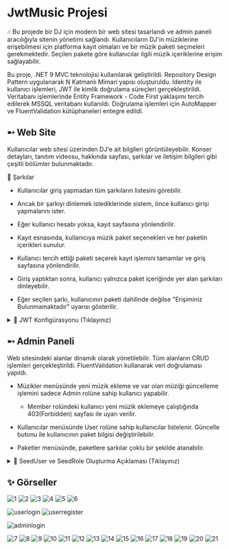 # JwtMusic Projesi

🎶  Bu projede bir DJ için modern bir web sitesi tasarlandı ve admin paneli aracılığıyla sitenin yönetimi sağlandı. Kullanıcıların DJ'in müziklerine erişebilmesi için platforma kayıt olmaları ve bir müzik paketi seçmeleri gerekmektedir. Seçilen pakete göre kullanıcılar ilgili müzik içeriklerine erişim sağlayabilir.

Bu proje, .NET 9 MVC teknolojisi kullanılarak geliştirildi. Repository Design Pattern uygulanarak N Katmanlı Mimari yapısı oluşturuldu. Identity ile kullanıcı işlemleri, JWT ile kimlik doğrulama süreçleri gerçekleştirildi.
Veritabanı işlemlerinde Entity Framework - Code First yaklaşımı tercih edilerek MSSQL veritabanı kullanıldı.
Doğrulama işlemleri için AutoMapper ve FluentValidation kütüphaneleri entegre edildi.

## ➸ Web Site

Kullanıcılar web sitesi üzerinden DJ'e ait bilgileri görüntüleyebilir.
Konser detayları, tanıtım videosu, hakkında sayfası, şarkılar ve iletişim bilgileri gibi çeşitli bölümler bulunmaktadır.

🎵 Şarkılar

   * Kullanıcılar giriş yapmadan tüm şarkıların listesini görebilir.

   * Ancak bir şarkıyı dinlemek istediklerinde sistem, önce kullanıcı girişi yapmalarını ister.

   * Eğer kullanıcı hesabı yoksa, kayıt sayfasına yönlendirilir.

   * Kayıt esnasında, kullanıcıya müzik paket seçenekleri ve her paketin içerikleri sunulur.

   * Kullanıcı tercih ettiği paketi seçerek kayıt işlemini tamamlar ve giriş sayfasına yönlendirilir.

   * Giriş yaptıktan sonra, kullanıcı yalnızca paket içeriğinde yer alan şarkıları dinleyebilir.

   * Eğer seçilen şarkı, kullanıcının paketi dahilinde değilse "Erişiminiz Bulunmamaktadır" uyarısı gösterilir.

 <details>

<summary>📌 JWT Konfigürasyonu (Tıklayınız) </summary>
   
> 
> 
> 1. Kullanıcının paket doğrulamasını yapabilmek için kullanıcı giriş işlemini gerçekleştirdiğinde JwtTokenHelper sınıfı ile Jwt Token üretilir ve bu token içerisinde kullanıcının paket bilgisi tutulur.
>
> 2. Token, tarayıcıya (örneğin localStorage) kaydedilir ve her istekte sunucuya gönderilir.
>
> 3. Kullanıcı bir şarkıya tıkladığında tarayıcıdan token alınır.
>
> 4. Token içerisinden kullanıcının Paket ID'si çözülür.
>
> 5. İlgili şarkının hangi pakete ait olduğu veritabanından alınır.
>
> 6. Şarkının ait olduğu paket ID ile token'daki paket ID karşılaştırılır.
>> Eğer eşleşiyorsa: şarkı çalınır.
>>
>> Eğer eşleşmiyorsa: kullanıcıya "Pakete dahil olmayan şarkı." uyarısı verilir.
> 
> 7. Her şarkı dinleme isteği Bearer Token ile doğrulanır.
>
> 8. Token doğrulama sırasında süresi geçmiş veya geçersiz token varsa kullanıcı erişemez.
> 
> 🧱 Kullanılan Yapılar
>> JwtTokenHelper sınıfı token üretme ve doğrulama işlemlerini yönetir.
>>
>> SongAccessController üzerinden şarkı çalma istekleri karşılanır ve erişim yetkileri kontrol edilir.
>>
>> UserLoginController kullanıcı girişi sonrası token üretimini ve yönlendirmeyi sağlar.
>>
</details>


## ➸ Admin Paneli

Web sitesindeki alanlar dinamik olarak yönetilebilir. Tüm alanların CRUD işlemleri gerçekleştirildi. FluentValidation kullanarak veri doğrulaması yapıldı.

* Müzikler menüsünde yeni müzik ekleme ve var olan müziği güncelleme işlemini sadece Admin rolüne sahip kullanıcı yapabilir.
 
   * Member rolündeki kullanıcı yeni müzik eklemeye çalıştığında 403(Forbidden) sayfası ile uyarı verilir.
 
* Kullanıcılar menüsünde User rolüne sahip kullanıcılar listelenir. Güncelle butonu ile kullanıcının paket bilgisi değiştirilebilir.

* Paketler menüsünde, paketlere şarkılar çoklu bir şekilde atanabilir.


<details>
  
<summary>📌 SeedUser ve SeedRole Oluşturma Açıklaması (Tıklayınız) </summary>

>
> 1. Admin paneli için Admin ve Member kullanıcıları SeedData yöntemiyle oluşturuldu. 
>
> 2. Bu projede uygulama ilk başlatıldığında bazı ön tanımlı roller ve örnek kullanıcılar oluşturulmaktadır. Bu işlemler, sistemin düzgün çalışabilmesi ve test amaçlı kullanımlar için gereklidir.

>> * SeedRoles.InitializeAsync() metodu şunları yapar:
  >>
  >>    * Tanımlı roller: "Admin", "Member", "User"
  >>
  >>    * Her rol için sistemde mevcut olup olmadığı kontrol edilir.
  >>
  >>    * Eğer rol yoksa, RoleManager yardımıyla oluşturulur.
  >> 
  >>    * 💡 Amaç: Uygulamada rol bazlı yetkilendirme yapılabilmesi için gerekli rollerin önceden tanımlanması.
>>
>> * CreateAdminUserAsync()
>>   
>>   * Eğer admin mail adresine sahip kullanıcı yoksa:
>>
>>   * Yeni bir admin kullanıcı (admin) oluşturulur.
>>
>>    * Şifre: "Admin123!"
>>
>>   * Bu kullanıcıya "Admin" rolü atanır.
>>
>> * CreateMemberUserAsync()
>>
>>   * Eğer member mail adresine sahip kullanıcı yoksa:
>>
>>   * Yeni bir üye kullanıcı (member) oluşturulur.
>>
>>   * Şifre: "Member123!"
>>
>>   * Bu kullanıcıya "Member" rolü atanır.
>> 
>>   * 💡 Amaç: Sistem başlatıldığında örnek kullanıcıların sisteme giriş yapabilmesini ve rol tabanlı testlerin yapılabilmesini sağlamak.
>>
>> * Bu yapı sayesinde:
>>
>>    * Rol tabanlı erişim sistemi önceden hazır hâle gelir.
>>
>>    * Geliştirme/test sürecinde kullanıcı oluşturma zahmeti ortadan kalkar.
</details>

## ✨ Görseller

![1](https://github.com/user-attachments/assets/9b79344f-9edf-4361-9d74-fbee79c6cad0)
![2](https://github.com/user-attachments/assets/a5276694-f07c-4dbc-96c6-a94ce1988449)
![3](https://github.com/user-attachments/assets/f8e9e648-fdb3-4964-91d9-8883e8450171)
![4](https://github.com/user-attachments/assets/978fe54c-5292-4d7b-8141-7d4edaf3f9d0)
![5](https://github.com/user-attachments/assets/72f48b03-253a-4eb1-a14c-29006e61602a)
![6](https://github.com/user-attachments/assets/7ada8b4d-1a97-438a-97ef-b10a2a388a87)

![userlogin](https://github.com/user-attachments/assets/578d9d7f-5331-424a-9610-39fde41dd535)
![userregister](https://github.com/user-attachments/assets/b66ee67a-17f2-43b6-ba57-c894bd2d4bf6)

![adminlogin](https://github.com/user-attachments/assets/d357450e-da01-4c23-99c3-c6d64f4d885c)

![7](https://github.com/user-attachments/assets/29048eab-f6f9-438a-bbcc-22e94190d852)
![8](https://github.com/user-attachments/assets/bb50a323-8c25-4a39-a709-a7d27679a783)
![9](https://github.com/user-attachments/assets/7eaea1da-546b-41c7-bbdd-b91a25a35056)
![10](https://github.com/user-attachments/assets/804876b8-f7dd-4c97-ab4f-b2d342be7d80)
![11](https://github.com/user-attachments/assets/02976127-593c-4b4d-a0e7-49e2cf0b8b2c)
![12](https://github.com/user-attachments/assets/ae3d930c-b863-4149-9c2a-e8fa10ca09c5)
![13](https://github.com/user-attachments/assets/17326f96-d4c0-4ea3-b26a-28a98ef41d4a)
![14](https://github.com/user-attachments/assets/162712dd-f31e-49b1-85e6-691c761f0821)
![15](https://github.com/user-attachments/assets/c384edbc-d8df-4191-b51f-5e3c20b57dec)
![16](https://github.com/user-attachments/assets/da55823a-ac6d-48e9-a1ec-d67eddf28e2e)
![17](https://github.com/user-attachments/assets/d3321455-7866-4f21-b1f4-a97edb121c25)
![18](https://github.com/user-attachments/assets/1f07f209-89df-4b88-8c30-c0852fd031c6)
![19](https://github.com/user-attachments/assets/116eef54-964d-4bdf-b2c4-6f87cd24a4c4)
![20](https://github.com/user-attachments/assets/7ed97fdf-4d3c-4720-9b3e-9346cec6a9d1)
![21](https://github.com/user-attachments/assets/e0cd78ed-52b7-4ad9-8be5-a2213f327e05)







